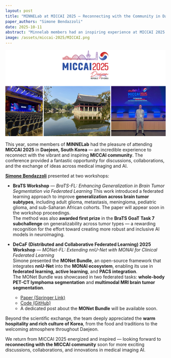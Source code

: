 ```yaml
---
layout: post
title: "MINNELab at MICCAI 2025 — Reconnecting with the Community in Daejeon 🇰🇷"
paper_authors: "Simone Bendazzoli"
date: 2025-10-11
abstract: "Minnelab members had an inspiring experience at MICCAI 2025 in Daejeon, reconnecting with the vibrant community, presenting their work on federated learning and the MONet Bundle, and enjoying the warmth and culture of Korea."
image: /assets/miccai-2025/MICCAI.png
---
```


![Minnelab at MICCAI 2025](/assets/miccai-2025/MICCAI.png)

This year, some members of **MINNELab** had the pleasure of attending **MICCAI 2025** in **Daejeon, South Korea** — an incredible experience to reconnect with the vibrant and inspiring **MICCAI community**. The conference provided a fantastic opportunity for discussions, collaborations, and the exchange of ideas across medical imaging and AI.

[**Simone Bendazzoli**](/people/simone) presented at two workshops:

- **BraTS Workshop** — *BraTS-FL: Enhancing Generalization in Brain Tumor Segmentation via Federated Learning*
  This work introduced a federated learning approach to improve **generalization across brain tumor subtypes**, including adult glioma, metastasis, meningioma, pediatric glioma, and sub-Saharan African cohorts. The paper will appear soon in the workshop proceedings.  
  The method was also **awarded first prize** in the **BraTS GoaT Task 7 subchallenge** on generalizability across tumor types — a rewarding recognition for the effort toward creating more robust and inclusive AI models in neuroimaging.

- **DeCaF (Distributed and Collaborative Federated Learning) 2025 Workshop** — *MONet-FL: Extending nnU-Net with MONAI for Clinical Federated Learning*  
  Simone presented the **MONet Bundle**, an open-source framework that integrates **nnU-Net** into the **MONAI ecosystem**, enabling its use in **federated learning, active learning**, and **PACS integration**.  
  The MONet Bundle was showcased in two federated tasks: **whole-body PET-CT lymphoma segmentation** and **multimodal MRI brain tumor segmentation**.  
  - [Paper (Springer Link)](https://link.springer.com/chapter/10.1007/978-3-032-05663-4_10)  
  - [Code (GitHub)](https://github.com/minnelab/MONet-Bundle)  
  - A dedicated post about the **MONet Bundle** will be available soon.

Beyond the scientific exchange, the team deeply appreciated the **warm hospitality and rich culture of Korea**, from the food and traditions to the welcoming atmosphere throughout Daejeon.

We return from MICCAI 2025 energized and inspired — looking forward to **reconnecting with the MICCAI community** soon for more exciting discussions, collaborations, and innovations in medical imaging AI.
